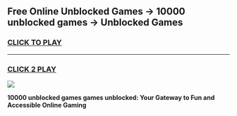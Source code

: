 
## Free Online Unblocked Games → 10000 unblocked games → Unblocked Games
<h3>
<a href="https://premium.freeplayer.one?title=10000_unblocked_games&ref=21F">CLICK TO PLAY</a></h3>
<hr>

<h3>
<a href="https://premium.freeplayer.one?title=10000_unblocked_games&ref=21F">CLICK 2 PLAY</a>
  
</h3>

<a href="https://premium.freeplayer.one?title=10000_unblocked_games&ref=21F/"><img src="https://clearcache.store/games.png"></a>


**10000 unblocked games games unblocked: Your Gateway to Fun and Accessible Online Gaming**
